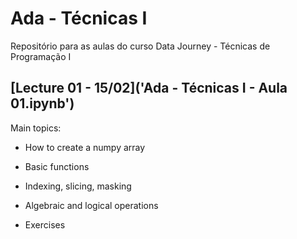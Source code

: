 # Ada - Técnicas I

Repositório para as aulas do curso Data Journey - Técnicas de Programação I

## [Lecture 01 - 15/02]('Ada - Técnicas I - Aula 01.ipynb') 

Main topics:

- How to create a numpy array 

- Basic functions

- Indexing, slicing, masking 

- Algebraic and logical operations

- Exercises

